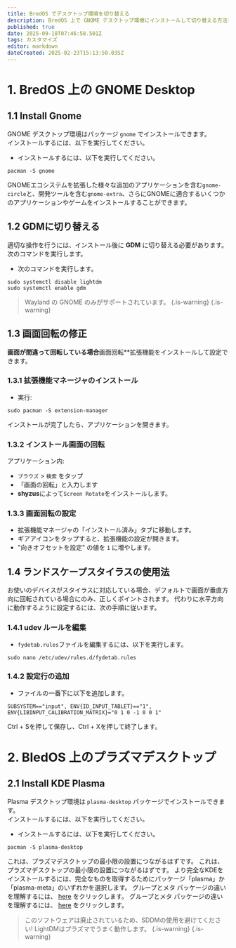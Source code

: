 ```yaml
---
title: BredOS でデスクトップ環境を切り替える
description: BredOS 上で GNOME デスクトップ環境にインストールして切り替える方法を学びます。
published: true
date: 2025-09-18T07:46:58.501Z
tags: カスタマイズ
editor: markdown
dateCreated: 2025-02-23T15:13:50.035Z
---
```


# 1. BredOS 上の GNOME Desktop

## 1.1 Install Gnome

GNOME デスクトップ環境はパッケージ `gnome` でインストールできます。\
インストールするには、以下を実行してください。

- インストールするには、以下を実行してください。

```
pacman -S gnome
```

GNOMEエコシステムを拡張した様々な追加のアプリケーションを含む`gnome-circle`と、開発ツールを含む`gnome-extra`、さらにGNOMEに適合するいくつかのアプリケーションやゲームをインストールすることができます。

## 1.2 GDMに切り替える

適切な操作を行うには、インストール後に **GDM** に切り替える必要があります。\
次のコマンドを実行します。

- 次のコマンドを実行します。

```
sudo systemctl disable lightdm
sudo systemctl enable gdm
```

> Wayland の GNOME のみがサポートされています。
> {.is-warning}
> {.is-warning}

## 1.3 画面回転の修正

**画面が間違って回転している場合**画面回転\*\*拡張機能をインストールして設定できます。

### 1.3.1 拡張機能マネージャのインストール

- 実行:

```
sudo pacman -S extension-manager
```

インストールが完了したら、アプリケーションを開きます。

### 1.3.2 インストール画面の回転

アプリケーション内:

- `ブラウズ` > `検索` をタップ
- 「画面の回転」と入力します
- **shyzus**によって`Screen Rotate`をインストールします。

### 1.3.3 画面回転の設定

- 拡張機能マネージャの「インストール済み」タブに移動します。
- ギアアイコンをタップすると、拡張機能の設定が開きます。
- "向きオフセットを設定" の値を `1` に増やします。

## 1.4 ランドスケープスタイラスの使用法

お使いのデバイスがスタイラスに対応している場合、デフォルトで画面が垂直方向に回転されている場合にのみ、正しくポイントされます。
代わりに水平方向に動作するように設定するには、次の手順に従います。

### 1.4.1 udev ルールを編集

- `fydetab.rules`ファイルを編集するには、以下を実行します。

```
sudo nano /etc/udev/rules.d/fydetab.rules
```

### 1.4.2 設定行の追加

- ファイルの一番下に以下を追加します。

```
SUBSYSTEM=="input", ENV{ID_INPUT_TABLET}=="1", ENV{LIBINPUT_CALIBRATION_MATRIX}="0 1 0 -1 0 0 1"
```

Ctrl + Sを押して保存し、Ctrl + Xを押して終了します。

# 2. BledOS 上のプラズマデスクトップ

## 2.1 Install KDE Plasma

Plasma デスクトップ環境は `plasma-desktop` パッケージでインストールできます。\
インストールするには、以下を実行してください。

- インストールするには、以下を実行してください。

```
pacman -S plasma-desktop
```

これは、プラズマデスクトップの最小限の設置につながるはずです。 これは、プラズマデスクトップの最小限の設置につながるはずです。 より完全なKDEをインストールするには、完全なものを取得するためにパッケージ「plasma」か「plasma-meta」のいずれかを選択します。 グループとメタ パッケージの違いを理解するには、 [here](https://wiki.archlinux.org/title/Meta_package_and_package_group) をクリックします。
グループとメタ パッケージの違いを理解するには、 [here](https://wiki.archlinux.org/title/Meta_package_and_package_group) をクリックします。

> このソフトウェアは廃止されているため、SDDMの使用を避けてください! LightDMはプラズマでうまく動作します。
> {.is-warning}
> {.is-warning}
